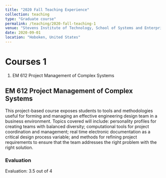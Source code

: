 ```yaml
---
title: "2020 Fall Teaching Experience"
collection: teaching
type: "Graduate course"
permalink: /teaching/2020-fall-teaching-1
venue: "Stevens Institute of Technology, School of Systems and Enterprises"
date: 2020-09-01
location: "Hoboken, United States"
---
```


Courses 1
======

1. EM 612 Project Management of Complex Systems



## EM 612 Project Management of Complex Systems

This project-based course exposes students to tools and methodologies useful for forming and managing an effective engineering design team in a business environment. Topics covered will include: personality profiles for creating teams with balanced diversity; computational tools for project coordination and management; real time electronic documentation as a critical design process variable; and methods for refining project requirements to ensure that the team addresses the right problem with the right solution.

### Evaluation

Evaluation: 3.5 out of 4